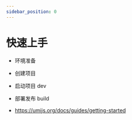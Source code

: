 ```yaml
---
sidebar_position: 0
---
```


# 快速上手

- 环境准备
- 创建项目
- 启动项目 dev
- 部署发布 build

- https://umijs.org/docs/guides/getting-started